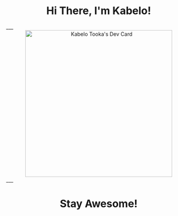 <h1 align="center">Hi There, I'm Kabelo!</h1>
___
<div align="center">
<a href="https://app.daily.dev/kabelo2ka"><img src="https://api.daily.dev/devcards/3cedae84ddb04f7f91fccacb1e69c249.png?r=vlx" width="400" alt="Kabelo Tooka's Dev Card"/></a>
</div>
___
<h1 align="center">Stay Awesome!</h1>
